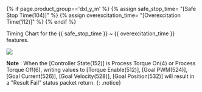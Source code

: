 {% if page.product_group=='dxl_y_m' %}
{% assign safe_stop_time= "[Safe Stop Time(104)]" %}
{% assign overexcitation_time= "[Overexcitation Time(112)]" %}
{% endif %}

Timing Chart for the {{ safe_stop_time }} ~ {{ overexcitation_time }} features.

![](/assets/images/dxl/y/torque_on-off_timing_chart.PNG)

**Note** : When the [Controller State(152)] is Process Torque On(4) or Process Torque Off(6), writing values to [Torque Enable(512)], [Goal PWM(524)], [Goal Current(526)], [Goal Velocity(528)], [Goal Position(532)] will result in a "Result Fail" status packet return.
{: .notice}
